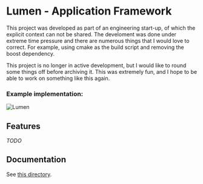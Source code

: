 # Lumen - Application Framework

This project was developed as part of an engineering start-up, of which the explicit context can not be shared.  The develoment was done under extreme time pressure and there are numerous things that I would love to correct.  For example, using cmake as the build script and removing the boost dependency.

This project is no longer in active development, but I would like to round some things off before archiving it.  This was extremely fun, and I hope to be able to work on something like this again.

### Example implementation:

![Lumen](https://user-images.githubusercontent.com/81622310/163559433-4111b588-9fdf-46b0-bbbe-ee3415ed7429.png)

## Features

*TODO*

## Documentation

See [this directory](https://github.com/AlexvZyl/Lumen/tree/Main/ElecDev_Graphics_Application/Documentation).
